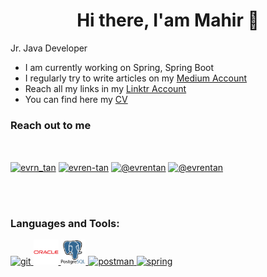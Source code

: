 
<h1 align ="center"> Hi there, I'am Mahir 👋 </h1

 <h2> Jr. Java Developer </h2>

<br />

 - I am currently working on Spring, Spring Boot
 - I regularly try to write articles on my [Medium Account](https://medium.com/@mahirrakarsu)
 - Reach all my links in my [Linktr Account](https://linktr.ee/mahirakarsu)
 - You can find here my [CV](https://docs.google.com/document/d/1NvM_dsEW3HLz4hDwqcHJrPgRYtuZXu90T7cqd7kOqgY/edit)
 
 
### Reach out to me

<br />


<a href="(https://twitter.com/1Mahirakarsu)" target="blank"><img align="center" src="https://raw.githubusercontent.com/rahuldkjain/github-profile-readme-generator/master/src/images/icons/Social/twitter.svg" alt="evrn_tan" height="30" width="40" /></a>
<a href="https://www.linkedin.com/in/akarsu/" target="blank"><img align="center" src="https://raw.githubusercontent.com/rahuldkjain/github-profile-readme-generator/master/src/images/icons/Social/linked-in-alt.svg" alt="evren-tan" height="30" width="40" /></a>
<a href="https://medium.com/@mahirrakarsu" target="blank"><img align="center" src="https://raw.githubusercontent.com/rahuldkjain/github-profile-readme-generator/master/src/images/icons/Social/medium.svg" alt="@evrentan" height="30" width="40" /></a>
<a href="https://www.hackerrank.com/akarsu" target="blank"><img align="center" src="https://raw.githubusercontent.com/rahuldkjain/github-profile-readme-generator/master/src/images/icons/Social/hackerrank.svg" alt="@evrentan" height="30" width="40" /></a>




<br />
<br />
<h3 align="left">Languages and Tools:</h3>
<p align="left"> 

<a href="https://git-scm.com/" target="_blank" rel="noreferrer"> <img src="https://www.vectorlogo.zone/logos/git-scm/git-scm-icon.svg" alt="git" width="40" height="40"/> </a> 
<a href="https://www.oracle.com/" target="_blank" rel="noreferrer"> <img src="https://raw.githubusercontent.com/devicons/devicon/master/icons/oracle/oracle-original.svg" alt="oracle" width="40" height="40"/> </a> 
<a href="https://www.postgresql.org" target="_blank" rel="noreferrer"> <img src="https://raw.githubusercontent.com/devicons/devicon/master/icons/postgresql/postgresql-original-wordmark.svg" alt="postgresql" width="40" height="40"/> </a> 
<a href="https://postman.com" target="_blank" rel="noreferrer"> <img src="https://www.vectorlogo.zone/logos/getpostman/getpostman-icon.svg" alt="postman" width="40" height="40"/> </a> 
<a href="https://spring.io/" target="_blank" rel="noreferrer"> <img src="https://www.vectorlogo.zone/logos/springio/springio-icon.svg" alt="spring" width="40" height="40"/> </a> 

</p>

 



[LinkedIn]:https://www.linkedin.com/in/akarsu/
[twitter]:https://twitter.com/1Mahirakarsu
[medium]:https://medium.com/@mahirrakarsu
[hackerrank]:https://www.hackerrank.com/akarsu
[linktr]:https://linktr.ee/mahirakarsu




[java]: https://www.java.com/tr/
[spring]: https://spring.io/projects/spring-boot
[postgresql]: https://www.postgresql.org/about/
[git]: https://git-scm.com/about
